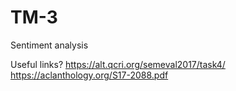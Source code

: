 # TM-3
Sentiment analysis

Useful links?
https://alt.qcri.org/semeval2017/task4/
https://aclanthology.org/S17-2088.pdf
